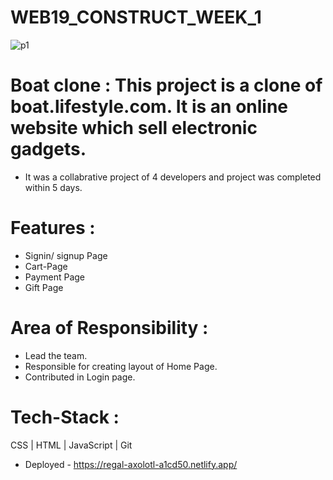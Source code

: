 # WEB19_CONSTRUCT_WEEK_1
![p1](https://thestorywatch.com/wp-content/uploads/2021/07/nirvana.jpg)
# Boat clone : This project is a clone of boat.lifestyle.com. It is an online website which sell electronic gadgets.
- It was a collabrative project of 4 developers and project was completed within 5 days.
# Features :
- Signin/ signup Page
- Cart-Page
- Payment Page
- Gift Page

# Area of Responsibility :
- Lead the team.
- Responsible for creating layout of Home Page.
- Contributed in Login page.

# Tech-Stack :
CSS  |  HTML  | JavaScript  | Git

- Deployed - https://regal-axolotl-a1cd50.netlify.app/


